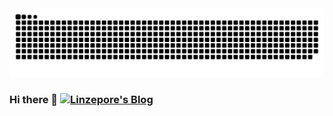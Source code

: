 <picture>
  <source media="(prefers-color-scheme: dark)" srcset="https://raw.githubusercontent.com/linzepore/linzepore/output/github-contribution-grid-snake-dark.svg">
  <source media="(prefers-color-scheme: light)" srcset="https://raw.githubusercontent.com/linzepore/linzepore/output/github-contribution-grid-snake.svg">
  <img alt="github contribution grid snake animation" src="https://raw.githubusercontent.com/linzepore/linzepore/output/github-contribution-grid-snake.svg">
</picture>

### Hi there 👋 [![Linzepore's Blog](https://img.shields.io/badge/Linzepore's_Blog-my_public_blog-ffd36f.svg)](https://blog.zepo.re)

<!--
**linzepore/linzepore** is a ✨ _special_ ✨ repository because its `README.md` (this file) appears on your GitHub profile.

Here are some ideas to get you started:

- 🔭 I’m currently working on ...
- 🌱 I’m currently learning ...
- 👯 I’m looking to collaborate on ...
- 🤔 I’m looking for help with ...
- 💬 Ask me about ...
- 📫 How to reach me: ...
- 😄 Pronouns: ...
- ⚡ Fun fact: ...
-->
